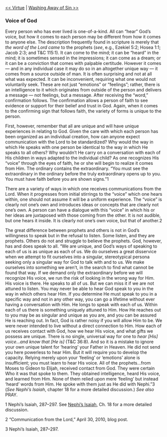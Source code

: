 [<< Virtue](Virtue)  |  [Washing Away of Sin >>](Washing%20Away%20of%20Sin)

### Voice of God
Every person who has ever lived is one-of-a-kind. All can “hear” God’s voice, but how it comes to each person may be different from how it comes to anyone else. The description frequently found in scripture is merely that *the word of the Lord came* to the prophets (*see*, e.g., Ezekiel 5:2; Hosea 1:1; Jacob 2:3; and T&C 115:1). It can come to the mind; it can be “heard” in the mind; it is sometimes sensed in the impressions; it can come as a dream; or it can be a conviction that comes with palpable certitude. However it comes — and in any individual case it may do so in an altogether unique way — it comes from a source outside of man. It is often surprising and not at all what was expected. It can be inconvenient, requiring what one would not voluntarily seek. These are not just “emotions” or “feelings”; rather, there is an intelligence to it which originates from outside of the person and delivers a message — not feelings, but a message. After receiving the “word,” confirmation follows. The confirmation allows a person of faith to see evidence or support for their belief and trust in God. Again, when it comes to the confirming sign that follows faith, the variety of forms is unique to the person.

First, however, remember that all are unique and will have unique experiences in relating to God. Given the care with which each person has been organized as an individual creation, how can anyone expect communication with the Lord to be standardized? Why would the way in which He speaks with one person be identical to the way in which He speaks to all others? Why wouldn’t He carry on a conversation with each of His children in ways adapted to the individual child? As one recognizes His “voice” through the eyes of faith, he or she will begin to realize it comes from Him. The ordinary contains the extraordinary. “You must see the extraordinary in the ordinary before the truly extraordinary opens up to you. You must have faith before you are shown signs.”1

There are a variety of ways in which one receives communications from the Lord. When it progresses from initial stirrings to the “voice” which one hears within, one should not assume it will be a uniform experience. The “voice” is clearly not one’s own and introduces ideas or concepts that are clearly not one’s own. A person can have a dialogue with this “voice” in which his or her ideas are juxtaposed with those coming from the other. It is not audible, but one hears it inside. It is clearly not one’s own voice, but that of another.2

The great difference between prophets and others is not in God’s willingness to speak but in the refusal to listen. Some listen, and they are prophets. Others do not and struggle to believe the prophets. God, however, has and does speak to all. “We are unique, and God’s ways of speaking to each of us is as unique as each of us. We do ourselves a great disservice when we attempt to fit ourselves into a singular, stereotypical persona seeking only a singular way for God to talk with and to us. We make ourselves into something we aren’t, in the search to find what cannot be found that way. If we demand only the extraordinary before we will recognize His voice, we run the risk of looking in the wrong way for Him. His voice is there. He speaks to all of us. But we can miss it if we are not attuned to listen. You may never be able to hear God speak to you in the way in which others hear Him. If you determine He must speak to you in a specific way and not in any other way, you can go a lifetime without ever having a conversation with Him. He longs to speak with each of us. Within each of us there is something uniquely attuned to Him. How He reaches out to you may be as singular and unique as you are, and you can be assured He is reaching out. In fact, God is rather noisy if you will allow Him to be. We were never intended to live without a direct connection to Him. How each of us receives contact with God, how we hear His voice, and what gifts we possess are unique. There is no single, universal way for one to *hear [His] voice…and know that [He is]* (T&C 36:8). And so it is a mistake to ignore your own unique talent for ‘hearing’ your Father in Heaven. He did not send you here powerless to hear Him. But it will require you to develop the capacity. Relying merely upon your ‘feeling’ or ‘emotions’ alone is insufficient; you must learn to hear His voice. All of the prophets…from Moses to Gideon to Elijah, received contact from God. They were certain Who it was that spoke to them. They obtained intelligence, heard His voice, and learned from Him. None of them relied upon mere ‘feeling’ but instead ‘heard’ words from Him. He spoke with them just as He did with Nephi.”3 (*See Nephi’s Isaiah*, chapter 18 for a more detailed discussion.) *See also* PRAY.



1 Nephi’s Isaiah, 287–297. See [Nephi’s Isaiah](#), Ch. 18 for a more detailed discussion.


2 “Communication from the Lord,” April 30, 2010, blog post.


3 Nephi’s Isaiah, 287–297.